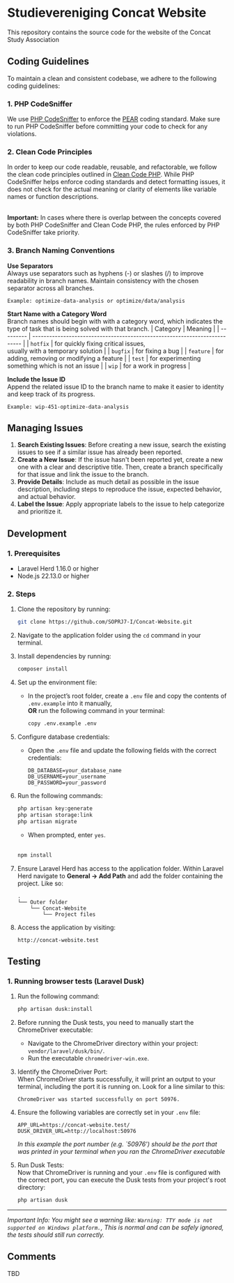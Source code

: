 # Studievereniging Concat Website
This repository contains the source code for the website of the Concat Study Association

## Coding Guidelines
To maintain a clean and consistent codebase, we adhere to the following coding guidelines:

### 1. PHP CodeSniffer
We use [PHP CodeSniffer](https://github.com/PHPCSStandards/PHP_CodeSniffer/) to enforce the [PEAR](https://pear.php.net/manual/en/standards.php) coding standard. Make sure to run PHP CodeSniffer before committing your code to check for any violations.

### 2. Clean Code Principles
In order to keep our code readable, reusable, and refactorable, we follow the clean code principles outlined in [Clean Code PHP](https://github.com/piotrplenik/clean-code-php). While PHP CodeSniffer helps enforce coding standards and detect formatting issues, it does not check for the actual meaning or clarity of elements like variable names or function descriptions. 

</br> **Important:** In cases where there is overlap between the concepts covered by both PHP CodeSniffer and Clean Code PHP, the rules enforced by PHP CodeSniffer take priority.

### 3. Branch Naming Conventions
**Use Separators** <br/>
Always use separators such as hyphens (-) or slashes (/) to improve readability in branch names. Maintain consistency with the chosen separator across all branches.

    Example: optimize-data-analysis or optimize/data/analysis

**Start Name with a Category Word** </br>
Branch names should begin with with a category word, which indicates the type of task that is being solved with that branch.
| Category  | Meaning                                                                    |
| --------- | -------------------------------------------------------------------------- |
| `hotfix`  | for quickly fixing critical issues,  <br>usually with a temporary solution |
| `bugfix`  | for fixing a bug                                                           |
| `feature` | for adding, removing or modifying a feature                                |
| `test`    | for experimenting something which is not an issue                          |
| `wip`     | for a work in progress                                                     |

**Include the Issue ID** </br>
Append the related issue ID to the branch name to make it easier to identity and keep track of its progress.

    Example: wip-451-optimize-data-analysis

## Managing Issues
1. **Search Existing Issues**: Before creating a new issue, search the existing issues to see if a similar issue has already been reported.
2. **Create a New Issue**: If the issue hasn't been reported yet, create a new one with a clear and descriptive title. Then, create a branch specifically for that issue and link the issue to the branch.
3. **Provide Details**: Include as much detail as possible in the issue description, including steps to reproduce the issue, expected behavior, and actual behavior.
4. **Label the Issue**: Apply appropriate labels to the issue to help categorize and prioritize it.

## Development
### 1. Prerequisites
- Laravel Herd 1.16.0 or higher
- Node.js 22.13.0 or higher

### 2. Steps
1. Clone the repository by running:  
   ```sh
   git clone https://github.com/SOPRJ7-I/Concat-Website.git
   ```  
2. Navigate to the application folder using the `cd` command in your terminal.  
3. Install dependencies by running:  
   ```sh
   composer install
   ```  
4. Set up the environment file:  
   - In the project’s root folder, create a `.env` file and copy the contents of `.env.example` into it manually,  
     **OR** run the following command in your terminal:  
     ```sh
     copy .env.example .env
     ```  
5. Configure database credentials:  
   - Open the `.env` file and update the following fields with the correct credentials:  
     ```env
     DB_DATABASE=your_database_name
     DB_USERNAME=your_username
     DB_PASSWORD=your_password
     ```  
6. Run the following commands:  
   ```sh
   php artisan key:generate
   php artisan storage:link
   php artisan migrate
   ```  
   - When prompted, enter `yes`.
   <br>
   
   ```sh
   npm install
   ```  
7. Ensure Laravel Herd has access to the application folder. Within Laravel Herd navigate to **General → Add Path** and add the folder containing the project. Like so:
   ```
   .
   └── Outer folder
       └── Concat-Website
           └── Project files
   ```
9. Access the application by visiting:  
   ```
   http://concat-website.test
   ```
## Testing
### 1. Running browser tests (Laravel Dusk)
1. Run the following command:

   ```sh
   php artisan dusk:install
   ```
2. Before running the Dusk tests, you need to manually start the ChromeDriver executable:
    *   Navigate to the ChromeDriver directory within your project: `vendor/laravel/dusk/bin/`.
    *   Run the executable `chromedriver-win.exe`.

3. Identify the ChromeDriver Port: <br>
    When ChromeDriver starts successfully, it will print an output to your terminal, including the port it is running on. Look for a line similar to this:
    ```
    ChromeDriver was started successfully on port 50976.
    ```
4. Ensure the following variables are correctly set in your `.env` file:
    ```env
    APP_URL=https://concat-website.test/
    DUSK_DRIVER_URL=http://localhost:50976
    ```
    _In this example the port number (e.g. `50976') should be the port that was printed in your terminal when you ran the ChromeDriver executable_
5. Run Dusk Tests: <br>
   Now that ChromeDriver is running and your `.env` file is configured with the correct port, you can execute the Dusk tests from your project's root directory:
    ```sh
    php artisan dusk
    ```
---
_Important Info: You might see a warning like: `Warning: TTY mode is not supported on Windows platform.`, This is normal and can be safely ignored, the tests should still run correctly._

## Comments
TBD
